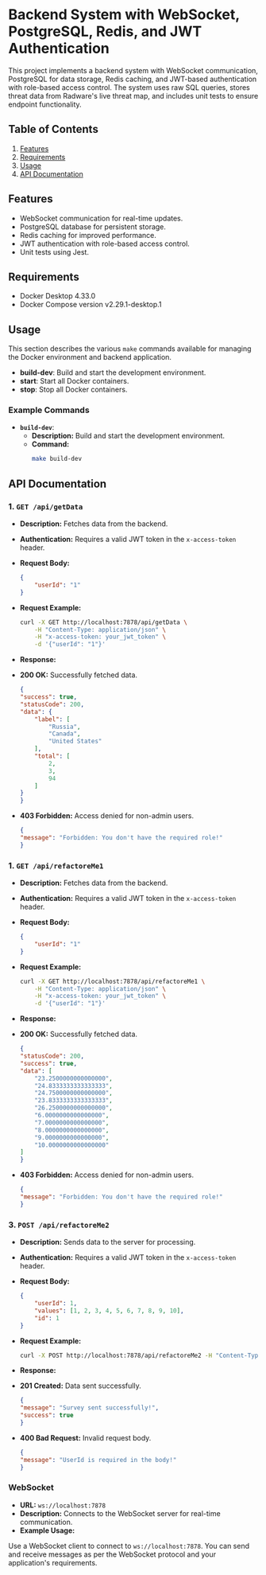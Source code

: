 # Backend System with WebSocket, PostgreSQL, Redis, and JWT Authentication

This project implements a backend system with WebSocket communication, PostgreSQL for data storage, Redis caching, and JWT-based authentication with role-based access control. The system uses raw SQL queries, stores threat data from Radware's live threat map, and includes unit tests to ensure endpoint functionality.

## Table of Contents

1. [Features](#features)
2. [Requirements](#requirements)
3. [Usage](#usage)
4. [API Documentation](#api-documentation)

## Features

- WebSocket communication for real-time updates.
- PostgreSQL database for persistent storage.
- Redis caching for improved performance.
- JWT authentication with role-based access control.
- Unit tests using Jest.

## Requirements

- Docker Desktop 4.33.0
- Docker Compose version v2.29.1-desktop.1

## Usage
  This section describes the various `make` commands available for managing the Docker environment and backend application.
  - **build-dev**: Build and start the development environment.
  - **start**: Start all Docker containers.
  - **stop**: Stop all Docker containers.

  ### Example Commands

  - **`build-dev`**:
    - **Description:** Build and start the development environment.
    - **Command:**
      ```bash
      make build-dev
      ```

## API Documentation

### 1. `GET /api/getData`

- **Description:** Fetches data from the backend.
- **Authentication:** Requires a valid JWT token in the `x-access-token` header.
- **Request Body:**

    ```json
    {
        "userId": "1"
    }
    ```

- **Request Example:**

    ```bash
    curl -X GET http://localhost:7878/api/getData \
        -H "Content-Type: application/json" \
        -H "x-access-token: your_jwt_token" \
        -d '{"userId": "1"}'
    ```

- **Response:**
- **200 OK:** Successfully fetched data.
    ```json
    {
    "success": true,
    "statusCode": 200,
    "data": {
        "label": [
            "Russia",
            "Canada",
            "United States"
        ],
        "total": [
            2,
            3,
            94
        ]
    }
    }
    ```
- **403 Forbidden:** Access denied for non-admin users.
    ```json
    {
    "message": "Forbidden: You don't have the required role!"
    }
    ```

### 1. `GET /api/refactoreMe1`

- **Description:** Fetches data from the backend.
- **Authentication:** Requires a valid JWT token in the `x-access-token` header.
- **Request Body:**

    ```json
    {
        "userId": "1"
    }
    ```

- **Request Example:**

    ```bash
    curl -X GET http://localhost:7878/api/refactoreMe1 \
        -H "Content-Type: application/json" \
        -H "x-access-token: your_jwt_token" \
        -d '{"userId": "1"}'
    ```

- **Response:**
- **200 OK:** Successfully fetched data.
    ```json
    {
    "statusCode": 200,
    "success": true,
    "data": [
        "23.2500000000000000",
        "24.8333333333333333",
        "24.7500000000000000",
        "23.8333333333333333",
        "26.2500000000000000",
        "6.0000000000000000",
        "7.0000000000000000",
        "8.0000000000000000",
        "9.0000000000000000",
        "10.0000000000000000"
    ]
    }
    ```
- **403 Forbidden:** Access denied for non-admin users.
    ```json
    {
    "message": "Forbidden: You don't have the required role!"
    }

### 3. `POST /api/refactoreMe2`

- **Description:** Sends data to the server for processing.
- **Authentication:** Requires a valid JWT token in the `x-access-token` header.
- **Request Body:**

    ```json
    {
        "userId": 1,
        "values": [1, 2, 3, 4, 5, 6, 7, 8, 9, 10],
        "id": 1
    }
    ```

- **Request Example:**

    ```bash
    curl -X POST http://localhost:7878/api/refactoreMe2 -H "Content-Type: application/json" -H "x-access-token: your_jwt_token" -d '{"userId":1,"values":[1,2,3,4,5,6,7,8,9,10],"id":1}'
    ```

- **Response:**
- **201 Created:** Data sent successfully.
    ```json
    {
    "message": "Survey sent successfully!",
    "success": true
    }
    ```
- **400 Bad Request:** Invalid request body.
    ```json
    {
    "message": "UserId is required in the body!"
    }
    ```

### WebSocket

- **URL:** `ws://localhost:7878`
- **Description:** Connects to the WebSocket server for real-time communication.
- **Example Usage:**

Use a WebSocket client to connect to `ws://localhost:7878`. You can send and receive messages as per the WebSocket protocol and your application's requirements.